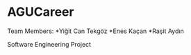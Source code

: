 # AGUCareer

Team Members:
*Yiğit Can Tekgöz
*Enes Kaçan
*Raşit Aydın

Software Engineering Project
